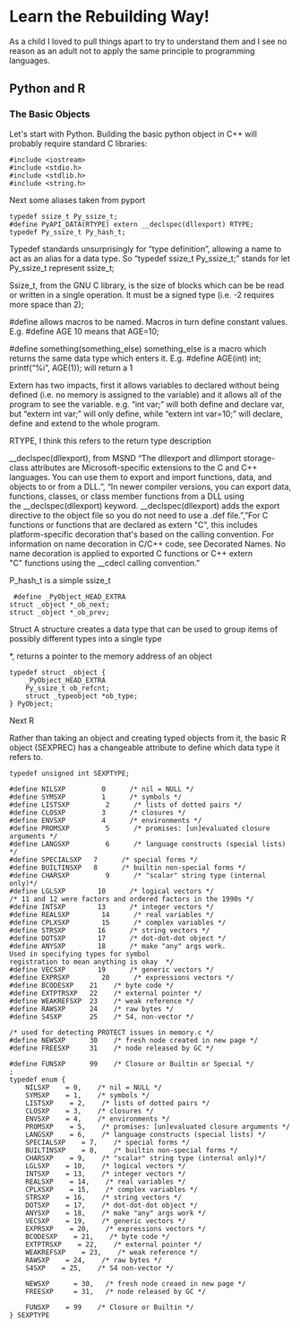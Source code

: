 # Learn the Rebuilding Way!

As a child I loved to pull things apart to try to understand them and I see no reason as an adult not to apply the same principle to programming languages.

## Python and R

### The Basic Objects 

Let's start with Python. Building the basic python object in C++ will probably require standard C libraries:

```
#include <iostream>
#include <stdio.h>
#include <stdlib.h>
#include <string.h> 
```
Next some aliases taken from pyport
```
typedef ssize_t Py_ssize_t;
#define PyAPI_DATA(RTYPE) extern __declspec(dllexport) RTYPE;
typedef Py_ssize_t Py_hash_t;
```

Typedef standards unsurprisingly for “type definition”, allowing a name to act as an alias for a data type. So “typedef ssize_t  Py_ssize_t;” stands for let Py_ssize_t represent ssize_t;

Ssize_t, from the GNU C library, is the size of blocks which can be be read or written in a single operation. It must be a signed type (i.e. -2 requires more space than 2);

#define allows macros to be named. Macros in turn define constant values.  E.g. #define AGE 10 means that AGE=10;

#define something(something_else) something_else is a macro which returns the same data type which enters it. E.g. #define AGE(int) int; printf(“%i”, AGE(1)); will return a 1

Extern has two impacts, first it allows variables to declared without being defined (i.e. no memory is assigned to the variable) and it allows all of the program to see the variable. e.g. “int var;” will both define and declare var, but “extern int var;” will only define, while “extern int var=10;” will declare, define and extend to the whole program.

RTYPE, I think this refers to the return type description

__declspec(dllexport), from MSND “The dllexport and dllimport storage-class attributes are Microsoft-specific extensions to the C and C++ languages. You can use them to export and import functions, data, and objects to or from a DLL.”, “In newer compiler versions, you can export data, functions, classes, or class member functions from a DLL using the __declspec(dllexport) keyword. __declspec(dllexport) adds the export directive to the object file so you do not need to use a .def file.”,”For C functions or functions that are declared as extern "C", this includes platform-specific decoration that's based on the calling convention. For information on name decoration in C/C++ code, see Decorated Names. No name decoration is applied to exported C functions or C++ extern "C" functions using the __cdecl calling convention.”

P_hash_t is a simple ssize_t

```
 #define _PyObject_HEAD_EXTRA            
struct _object *_ob_next;           
struct _object *_ob_prev;
```

Struct A structure creates a data type that can be used to group items of possibly different types into a single type

*, returns a pointer to the memory address of an object

```
typedef struct _object {
    _PyObject_HEAD_EXTRA
    Py_ssize_t ob_refcnt;
    struct _typeobject *ob_type;
} PyObject;
```

Next R

Rather than taking an object and creating typed objects from it, the basic R object (SEXPREC) has a changeable attribute to define which data type it refers to.

```
typedef unsigned int SEXPTYPE;

#define NILSXP         0      /* nil = NULL */
#define SYMSXP         1      /* symbols */
#define LISTSXP         2      /* lists of dotted pairs */
#define CLOSXP         3      /* closures */
#define ENVSXP         4      /* environments */
#define PROMSXP         5      /* promises: [un]evaluated closure arguments */
#define LANGSXP         6      /* language constructs (special lists) */
#define SPECIALSXP   7      /* special forms */
#define BUILTINSXP   8      /* builtin non-special forms */
#define CHARSXP         9      /* "scalar" string type (internal only)*/
#define LGLSXP        10      /* logical vectors */
/* 11 and 12 were factors and ordered factors in the 1990s */
#define INTSXP        13      /* integer vectors */
#define REALSXP        14      /* real variables */
#define CPLXSXP        15      /* complex variables */
#define STRSXP        16      /* string vectors */
#define DOTSXP        17      /* dot-dot-dot object */
#define ANYSXP        18      /* make "any" args work.
Used in specifying types for symbol
registration to mean anything is okay  */
#define VECSXP        19      /* generic vectors */
#define EXPRSXP        20      /* expressions vectors */
#define BCODESXP    21    /* byte code */
#define EXTPTRSXP   22    /* external pointer */
#define WEAKREFSXP  23    /* weak reference */
#define RAWSXP      24    /* raw bytes */
#define S4SXP       25    /* S4, non-vector */

/* used for detecting PROTECT issues in memory.c */
#define NEWSXP      30    /* fresh node created in new page */
#define FREESXP     31    /* node released by GC */

#define FUNSXP      99    /* Closure or Builtin or Special */
;
typedef enum {
    NILSXP    = 0,    /* nil = NULL */
    SYMSXP    = 1,    /* symbols */
    LISTSXP    = 2,    /* lists of dotted pairs */
    CLOSXP    = 3,    /* closures */
    ENVSXP    = 4,    /* environments */
    PROMSXP    = 5,    /* promises: [un]evaluated closure arguments */
    LANGSXP    = 6,    /* language constructs (special lists) */
    SPECIALSXP    = 7,    /* special forms */
    BUILTINSXP    = 8,    /* builtin non-special forms */
    CHARSXP    = 9,    /* "scalar" string type (internal only)*/
    LGLSXP    = 10,    /* logical vectors */
    INTSXP    = 13,    /* integer vectors */
    REALSXP    = 14,    /* real variables */
    CPLXSXP    = 15,    /* complex variables */
    STRSXP    = 16,    /* string vectors */
    DOTSXP    = 17,    /* dot-dot-dot object */
    ANYSXP    = 18,    /* make "any" args work */
    VECSXP    = 19,    /* generic vectors */
    EXPRSXP    = 20,    /* expressions vectors */
    BCODESXP    = 21,    /* byte code */
    EXTPTRSXP    = 22,    /* external pointer */
    WEAKREFSXP    = 23,    /* weak reference */
    RAWSXP    = 24,    /* raw bytes */
    S4SXP    = 25,    /* S4 non-vector */
    
    NEWSXP      = 30,   /* fresh node creaed in new page */
    FREESXP     = 31,   /* node released by GC */
    
    FUNSXP    = 99    /* Closure or Builtin */
} SEXPTYPE

```


